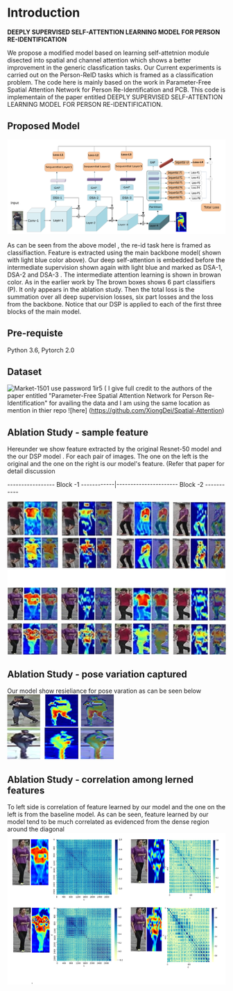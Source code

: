 
# Introduction

 
  **DEEPLY SUPERVISED SELF-ATTENTION LEARNING MODEL FOR PERSON RE-IDENTIFICATION**
  
 We propose a modified model based on learning self-attetnion module disected into  spatial and channel attention which shows a better improvement in the generic classfication tasks. Our Current experiments is carried out on the Person-ReID tasks which is framed as a classification problem. The code here is mainly based on the work in Parameter-Free Spatial Attention Network for Person Re-Identification and PCB.
This code is implementain of the paper entitled DEEPLY SUPERVISED SELF-ATTENTION LEARNING MODEL FOR PERSON RE-IDENTIFICATION. 

## Proposed Model

![Mode design](https://github.com/bmiftah/DSP_Person_ReID/blob/main/Model%20Design.png)

As can be seen from the above model , the re-id task here is framed as classifiaction. Feature is extracted using the main backbone model( shown with light blue color above). Our deep self-attention is embedded before the intermediate supervision shown again with light blue and marked as DSA-1, DSA-2 and DSA-3 . The intermediate attention learning is shown in browan color. As in the earlier work by  The brown boxes shows 6 part classifiers (P). It only appears in the ablation study. Then the total loss is the summation over all deep supervision losses, six part losses and the loss from the backbone. Notice that our DSP is applied to each of the first three blocks of the main model.


## Pre-requiste

Python 3.6, Pytorch 2.0 
## Dataset 
![Market-1501](https://pan.baidu.com/s/1qlCJEdEY7UueGL-VdhH6xw) use password 1ir5 ( I give full credit to the  authors of the paper entitled "Parameter-Free Spatial Attention Network for Person Re-Identification" for availing the data and I am using the same location as mention in thier repo ![here] (https://github.com/XiongDei/Spatial-Attention)
## Ablation Study - sample feature 
Hereunder we show feature extracted by the original Resnet-50 model and the our DSP model . For each pair of images. The one on the left is the original and the one on the right is our model's feature. (Refer that paper for detail discussion

-----------------  Block -1             ------------|----------------------   Block -2  -----------
  


  
![ sample feature map from our DSP model ](https://github.com/bmiftah/DSP_Person_ReID/blob/main/Abalation%20study.png)  

## Ablation Study - pose variation captured 
Our model show resieliance for pose varation as can be seen below 
![pose variation ](https://github.com/bmiftah/DSP_Person_ReID/blob/main/Abalation_study_2.png)


## Ablation Study - correlation among lerned features 
To left side is correlation of feature learned by our model and the one on the left is from the baseline model. As can be seen, feature learned by our model tend to be much correlated as evidenced from the dense region around the diagonal 
![ feature correlation ](https://github.com/bmiftah/DSP_Person_ReID/blob/main/Feature%20correlation%20amount%20features.png)
